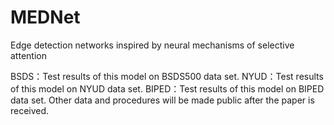 # MEDNet
Edge detection networks inspired by neural mechanisms of selective attention

BSDS：Test results of this model on BSDS500 data set.
NYUD：Test results of this model on NYUD data set.
BIPED：Test results of this model on BIPED data set.
Other data and procedures will be made public after the paper is received.